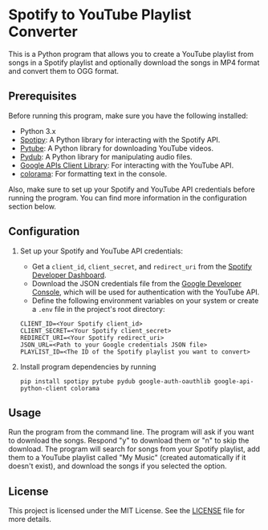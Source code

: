# Spotify to YouTube Playlist Converter

This is a Python program that allows you to create a YouTube playlist from songs in a Spotify playlist and optionally download the songs in MP4 format and convert them to OGG format.

## Prerequisites

Before running this program, make sure you have the following installed:

- Python 3.x
- [Spotipy](https://github.com/plamere/spotipy): A Python library for interacting with the Spotify API.
- [Pytube](https://github.com/pytube/pytube): A Python library for downloading YouTube videos.
- [Pydub](https://github.com/jiaaro/pydub): A Python library for manipulating audio files.
- [Google APIs Client Library](https://developers.google.com/api-client-library/python/start/installation): For interacting with the YouTube API.
- [colorama](https://pypi.org/project/colorama/): For formatting text in the console.

Also, make sure to set up your Spotify and YouTube API credentials before running the program. You can find more information in the configuration section below.

## Configuration

1. Set up your Spotify and YouTube API credentials:

   - Get a `client_id`, `client_secret`, and `redirect_uri` from the [Spotify Developer Dashboard](https://developer.spotify.com/dashboard/applications).
   - Download the JSON credentials file from the [Google Developer Console](https://console.developers.google.com/), which will be used for authentication with the YouTube API.
   - Define the following environment variables on your system or create a `.env` file in the project's root directory:

   ```plaintext
   CLIENT_ID=<Your Spotify client_id>
   CLIENT_SECRET=<Your Spotify client_secret>
   REDIRECT_URI=<Your Spotify redirect_uri>
   JSON_URL=<Path to your Google credentials JSON file>
   PLAYLIST_ID=<The ID of the Spotify playlist you want to convert>
   ```
2. Install program dependencies by running
    ```plaintext
    pip install spotipy pytube pydub google-auth-oauthlib google-api-python-client colorama
     ```
## Usage

Run the program from the command line. The program will ask if you want to download the songs. 
Respond "y" to download them or "n" to skip the download. 
The program will search for songs from your Spotify playlist, add them to a YouTube playlist called "My Music" (created automatically if it doesn't exist), 
and download the songs if you selected the option.

## License
This project is licensed under the MIT License. See the [LICENSE](https://mit-license.org/) file for more details.
